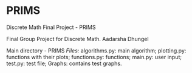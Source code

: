 # PRIMS


Discrete Math Final Project - PRIMS


Final Group Project for Discrete Math.
Aadarsha Dhungel


Main directory - PRIMS
*Files:*
algorithms.py: main algorithm;
plotting.py: functions with their plots;
functions.py: functions;
main.py: user input;
test.py: test file;
Graphs: contains test graphs.
